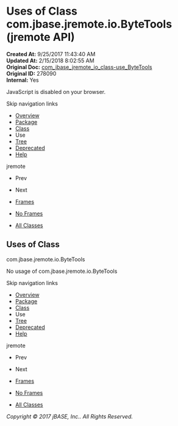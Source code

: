 # Uses of Class com.jbase.jremote.io.ByteTools (jremote   API)

**Created At:** 9/25/2017 11:43:40 AM  
**Updated At:** 2/15/2018 8:02:55 AM  
**Original Doc:** [com_jbase_jremote_io_class-use_ByteTools](https://docs.jbase.com/39253-class-use/com_jbase_jremote_io_class-use_ByteTools)  
**Original ID:** 278090  
**Internal:** Yes  

<!--<br>    try {<br>        if (location.href.indexOf('is-external=true') == -1) {<br>            parent.document.title="Uses of Class com.jbase.jremote.io.ByteTools (jremote   API)";<br>        }<br>    }<br>    catch(err) {<br>    }<br>//-->
JavaScript is disabled on your browser.

Skip navigation links

- [Overview](../../../../../overview-summary.html)
- [Package](./../../com.jbase.jremote.io-%28jremote---api%29)
- [Class](./../../bytetools-%28jremote---api%29 "class in com.jbase.jremote.io")
- Use
- [Tree](./../../com.jbase.jremote.io-class-hierarchy-%28jremote---api%29)
- [Deprecated](../../../../../deprecated-list.html)
- [Help](../../../../../help-doc.html)


jremote <br>

- Prev
- Next


- [Frames](./.)
- [No Frames](./.)


- [All Classes](../../../../../allclasses-noframe.html)


<!--<br>  allClassesLink = document.getElementById("allclasses\_navbar\_top");<br>  if(window==top) {<br>    allClassesLink.style.display = "block";<br>  }<br>  else {<br>    allClassesLink.style.display = "none";<br>  }<br>  //-->

## Uses of Class
com.jbase.jremote.io.ByteTools

No usage of com.jbase.jremote.io.ByteTools

Skip navigation links

- [Overview](../../../../../overview-summary.html)
- [Package](./../../com.jbase.jremote.io-%28jremote---api%29)
- [Class](./../../bytetools-%28jremote---api%29 "class in com.jbase.jremote.io")
- Use
- [Tree](./../../com.jbase.jremote.io-class-hierarchy-%28jremote---api%29)
- [Deprecated](../../../../../deprecated-list.html)
- [Help](../../../../../help-doc.html)


jremote <br>

- Prev
- Next


- [Frames](./.)
- [No Frames](./.)


- [All Classes](../../../../../allclasses-noframe.html)


<!--<br>  allClassesLink = document.getElementById("allclasses\_navbar\_bottom");<br>  if(window==top) {<br>    allClassesLink.style.display = "block";<br>  }<br>  else {<br>    allClassesLink.style.display = "none";<br>  }<br>  //-->

*Copyright © 2017 jBASE, Inc.. All Rights Reserved.*
